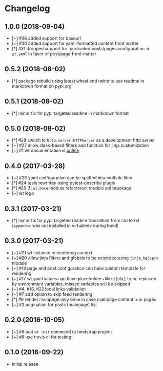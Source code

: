 # Changelog


## 1.0.0 (2018-09-04)

- [+] #28 added support for baseurl
- [+] #30 added support for yaml-formatted content front matter
- [\*] #31 dropped support for hardcoded posts/pages configuration in `wt.yaml`
  in favor of post/page front-matter


## 0.5.2 (2018-08-02)

- [\*] package rebuild using latest wheel and twine to use readme in markdown
    format on pypi.org


## 0.5.1 (2018-08-02)

- [\*] minor fix for pypi targeted readme in markdown format


## 0.5.0 (2018-08-02)

- [\*] #29 switch to `http.server.HTTPServer` as a development http server
- [+] #27 allow class-based filters and function for jinja customization
- [+] #1 wt documentation is [online](https://ysegorov.github.io/wt-docs/)


## 0.4.0 (2017-03-28)

- [+] #23 yaml configuration can be splitted into multiple files
- [\*] #24 tests rewritten using pytest-describe plugin
- [\*] #25 [!] `wt.base` module refactored, module api breakage
- [+] wt logo


## 0.3.1 (2017-03-21)

- [\*] minor fix for pypi targeted readme translation from md to rst
  (`pypandoc` was not installed in virtualenv during build)


## 0.3.0 (2017-03-21)

- [+] #21 wt instance in rendering context
- [+] #20 allow jinja filters and globals to be extended using `jinja_helpers`
  module
- [+] #18 page and post configuration can have custom template for rendering
- [+] #17 wt.yaml values can have placeholders like `${URL}` to be replaced by
  environment variables, missed variables will be skipped
- [+] #4, #16, #22 local links validation
- [+] #7 add option to skip feed rendering
- [\*] #8 render mainpage only once in case mainpage content is in pages
- [+] #2 pagination for posts (mainpage) list


## 0.2.0 (2016-10-05)

- [+] #6 add `wt init` command to bootstrap project
- [+] #5 use travis ci for testing


## 0.1.0 (2016-09-22)

- initial release
